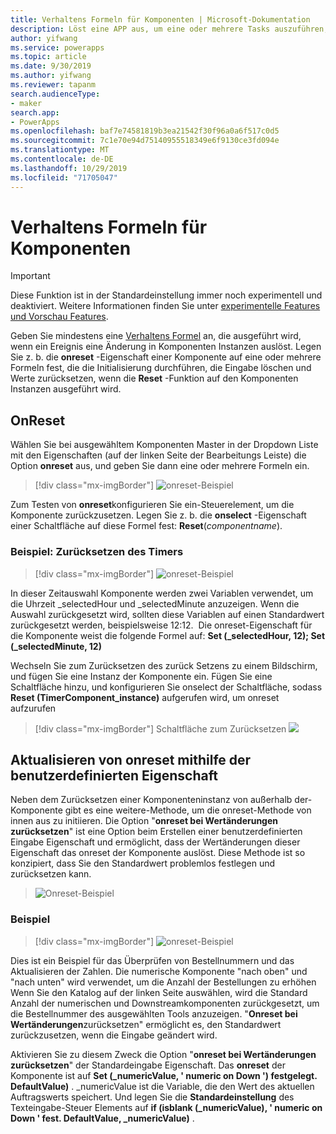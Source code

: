 ```yaml
---
title: Verhaltens Formeln für Komponenten | Microsoft-Dokumentation
description: Löst eine APP aus, um eine oder mehrere Tasks auszuführen, wenn eine komponentenbasierte Aktion auftritt.
author: yifwang
ms.service: powerapps
ms.topic: article
ms.date: 9/30/2019
ms.author: yifwang
ms.reviewer: tapanm
search.audienceType:
- maker
search.app:
- PowerApps
ms.openlocfilehash: baf7e74581819b3ea21542f30f96a0a6f517c0d5
ms.sourcegitcommit: 7c1e70e94d75140955518349e6f9130ce3fd094e
ms.translationtype: MT
ms.contentlocale: de-DE
ms.lasthandoff: 10/29/2019
ms.locfileid: "71705047"
---
```

# <a name="behavior-formulas-for-components"></a>Verhaltens Formeln für Komponenten

> [!IMPORTANT]
> Diese Funktion ist in der Standardeinstellung immer noch experimentell und deaktiviert. Weitere Informationen finden Sie unter [experimentelle Features und Vorschau Features](working-with-experimental.md).

Geben Sie mindestens eine [Verhaltens Formel](working-with-formulas-in-depth.md) an, die ausgeführt wird, wenn ein Ereignis eine Änderung in Komponenten Instanzen auslöst. Legen Sie z. b. die **onreset** -Eigenschaft einer Komponente auf eine oder mehrere Formeln fest, die die Initialisierung durchführen, die Eingabe löschen und Werte zurücksetzen, wenn die **Reset** -Funktion auf den Komponenten Instanzen ausgeführt wird.

## <a name="onreset"></a>OnReset

Wählen Sie bei ausgewähltem Komponenten Master in der Dropdown Liste mit den Eigenschaften (auf der linken Seite der Bearbeitungs Leiste) die Option **onreset** aus, und geben Sie dann eine oder mehrere Formeln ein.

> [!div class="mx-imgBorder"]
> ![onreset-Beispiel](./media/component-behavior/example-onreset.png)

Zum Testen von **onreset**konfigurieren Sie ein-Steuerelement, um die Komponente zurückzusetzen. Legen Sie z. b. die **onselect** -Eigenschaft einer Schaltfläche auf diese Formel fest: **Reset**(*componentname*).

### <a name="example---reset-timer"></a>Beispiel: Zurücksetzen des Timers

> [!div class="mx-imgBorder"]
> ![onreset-Beispiel](./media/component-behavior/Resettimer.gif)

In dieser Zeitauswahl Komponente werden zwei Variablen verwendet, um die Uhrzeit _selectedHour und _selectedMinute anzuzeigen. Wenn die Auswahl zurückgesetzt wird, sollten diese Variablen auf einen Standardwert zurückgesetzt werden, beispielsweise 12:12.  Die onreset-Eigenschaft für die Komponente weist die folgende Formel auf: **Set (_selectedHour, 12); Set (_selectedMinute, 12)**

Wechseln Sie zum Zurücksetzen des zurück Setzens zu einem Bildschirm, und fügen Sie eine Instanz der Komponente ein. Fügen Sie eine Schaltfläche hinzu, und konfigurieren Sie onselect der Schaltfläche, sodass **Reset (TimerComponent_instance)** aufgerufen wird, um onreset aufzurufen

> [!div class="mx-imgBorder"]
> Schaltfläche zum Zurücksetzen ![](./media/component-behavior/reset-button.png)

## <a name="update-onreset-using-custom-property"></a>Aktualisieren von onreset mithilfe der benutzerdefinierten Eigenschaft

Neben dem Zurücksetzen einer Komponenteninstanz von außerhalb der-Komponente gibt es eine weitere-Methode, um die onreset-Methode von innen aus zu initiieren. Die Option "**onreset bei Wertänderungen zurücksetzen**" ist eine Option beim Erstellen einer benutzerdefinierten Eingabe Eigenschaft und ermöglicht, dass der Wertänderungen dieser Eigenschaft das onreset der Komponente auslöst. Diese Methode ist so konzipiert, dass Sie den Standardwert problemlos festlegen und zurücksetzen kann. 

> ![Onreset-Beispiel](./media/component-behavior/property-trigger.png)

### <a name="example"></a>Beispiel

> [!div class="mx-imgBorder"]
> ![onreset-Beispiel](./media/component-behavior/updateordernumber2.gif)

Dies ist ein Beispiel für das Überprüfen von Bestellnummern und das Aktualisieren der Zahlen. Die numerische Komponente "nach oben" und "nach unten" wird verwendet, um die Anzahl der Bestellungen zu erhöhen Wenn Sie den Katalog auf der linken Seite auswählen, wird die Standard Anzahl der numerischen und Downstreamkomponenten zurückgesetzt, um die Bestellnummer des ausgewählten Tools anzuzeigen. "**Onreset bei Wertänderungen**zurücksetzen" ermöglicht es, den Standardwert zurückzusetzen, wenn die Eingabe geändert wird. 

Aktivieren Sie zu diesem Zweck die Option "**onreset bei Wertänderungen zurücksetzen**" der Standardeingabe Eigenschaft. Das **onreset** der Komponente ist auf **Set (_numericValue, ' numeric on Down ') festgelegt. DefaultValue)** . _numericValue ist die Variable, die den Wert des aktuellen Auftragswerts speichert. Und legen Sie die **Standardeinstellung** des Texteingabe-Steuer Elements auf **if (isblank (_numericValue), ' numeric on Down ' fest. DefaultValue, _numericValue)** . 

